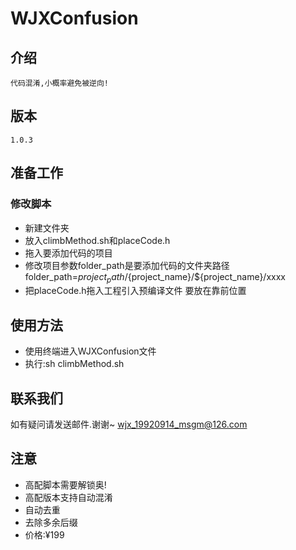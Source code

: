 # WJXConfusion
    
## 介绍
    代码混淆,小概率避免被逆向!

## 版本
    1.0.3

## 准备工作
### 修改脚本
*  新建文件夹
*  放入climbMethod.sh和placeCode.h
*  拖入要添加代码的项目
*  修改项目参数folder_path是要添加代码的文件夹路径
   folder_path=${project_path}/${project_name}/${project_name}/xxxx
* 把placeCode.h拖入工程引入预编译文件 要放在靠前位置
   

## 使用方法
* 使用终端进入WJXConfusion文件
* 执行:sh climbMethod.sh
   
## 联系我们
如有疑问请发送邮件.谢谢~
wjx_19920914_msgm@126.com

## 注意
* 高配脚本需要解锁奥!
* 高配版本支持自动混淆
* 自动去重
* 去除多余后缀
* 价格:¥199





